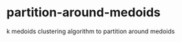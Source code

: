 partition-around-medoids
========================

k medoids clustering algorithm to partition around medoids
